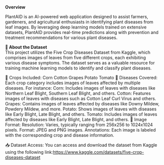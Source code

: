 **Overview**

PlantAID is an AI-powered web application designed to assist farmers, gardeners, and agricultural enthusiasts in identifying plant diseases from leaf images. 
By leveraging deep learning models trained on extensive datasets, PlantAID provides real-time predictions along with prevention and treatment recommendations for various plant diseases.

**🧬 About the Dataset**  
This project utilizes the Five Crop Diseases Dataset from Kaggle, which comprises images of leaves from five different crops, each exhibiting various disease symptoms. 
The dataset serves as a valuable resource for training machine learning models to identify and classify plant diseases.

🥬 Crops Included:
Corn
Cotton
Grapes
Potato
Tomato
🦠 Diseases Covered:
Each crop category includes images of leaves affected by multiple diseases. For instance:
Corn: Includes images of leaves with diseases like Northern Leaf Blight, Southern Leaf Blight, and others.
Cotton: Features images of leaves with diseases such as Cotton Leaf Curl Virus and others.
Grapes: Contains images of leaves affected by diseases like Downy Mildew, Powdery Mildew, and more.
Potato: Shows images of leaves with diseases like Early Blight, Late Blight, and others.
Tomato: Includes images of leaves affected by diseases like Early Blight, Late Blight, and others.
📸 Image Format:
Resolution: Varies, typically ranging from 256x256 to 1024x1024 pixels.
Format: JPEG and PNG images.
Annotations: Each image is labeled with the corresponding crop and disease information.

📥 Dataset Access:
You can access and download the dataset from Kaggle using the following link:https://www.kaggle.com/datasets/five-crop-diseases-dataset
